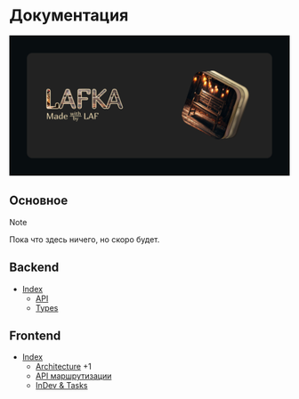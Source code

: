 # Документация

![Cover](cover.png)

## Основное

> [!NOTE]
> Пока что здесь ничего, но скоро будет.

## Backend

- [Index](../apps/backend/docs/index.doc.md)
  - [API](../apps/backend/docs/api.doc.md)
  - [Types](../apps/backend/docs/types.doc.md)

## Frontend

- [Index](../apps/frontend/docs/index.md)
  - [Architecture](../apps/frontend/docs/architecture/index.md) +1
  - [API маршрутизации](../apps/frontend/docs/api-routes.md)
  - [InDev & Tasks](../apps/frontend/docs/wip.md)
